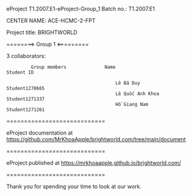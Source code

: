 eProject
T1.2007.E1-eProject-Group_1
Batch no.: T1.2007.E1

CENTER NAME: ACE-HCMC-2-FPT

Project title: BRIGHTWORLD

========> Group 1 <=========

3 collaborators:

             Group members	            Name	                    Student ID

		                                    Lê Bá Duy	                Student1270665
		                                    Lê Quốc Anh Khoa	        Student1271337 
		                                    Hồ Giang Nam	        Student1271261

============================

eProject documentation at https://github.com/MrKhoaApple/brightworld.com/tree/main/document

============================

eProject published at https://mrkhoaapple.github.io/brightworld.com/

============================

Thank you for spending your time to look at our work.
